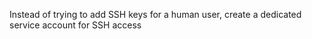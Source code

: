 Instead of trying to add SSH keys for a human user, create a dedicated service account for SSH access